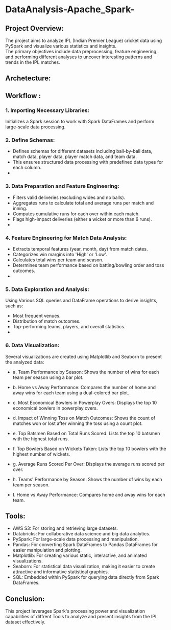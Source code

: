 # DataAnalysis-Apache_Spark-

## Project Overview:

The project aims to analyze IPL (Indian Premier League) cricket data using PySpark and visualize various statistics and insights.  
The primary objectives include data preprocessing, feature engineering, and performing different analyses to uncover interesting patterns and trends in the IPL matches.  

## Archetecture:  

## Workflow : 

### 1. Importing Necessary Libraries:  
Initializes a Spark session to work with Spark DataFrames and perform large-scale data processing.

### 2. Define Schemas:
- Defines schemas for different datasets including ball-by-ball data, match data, player data, player match data, and team data.
- This ensures structured data processing with predefined data types for each column.
- 
### 3. Data Preparation and Feature Engineering:
- Filters valid deliveries (excluding wides and no balls).
- Aggregates runs to calculate total and average runs per match and inning.
- Computes cumulative runs for each over within each match.
- Flags high-impact deliveries (either a wicket or more than 6 runs).
- 
### 4. Feature Engineering for Match Data Analysis:
- Extracts temporal features (year, month, day) from match dates.
- Categorizes win margins into 'High' or 'Low'.
- Calculates total wins per team and season.
- Determines team performance based on batting/bowling order and toss outcomes.
- 
### 5. Data Exploration and Analysis:
Using Various SQL queries and DataFrame operations  to derive insights, such as:  
- Most frequent venues.
- Distribution of match outcomes.
- Top-performing teams, players, and overall statistics.
- 
### 6. Data Visualization:
Several visualizations are created using Matplotlib and Seaborn to present the analyzed data:  
- a. Team Performance by Season:
Shows the number of wins for each team per season using a bar plot.

- b. Home vs Away Performance:
Compares the number of home and away wins for each team using a dual-colored bar plot.

- c. Most Economical Bowlers in Powerplay Overs:
Displays the top 10 economical bowlers in powerplay overs.

- d. Impact of Winning Toss on Match Outcomes:
Shows the count of matches won or lost after winning the toss using a count plot.

- e. Top Batsmen Based on Total Runs Scored:
Lists the top 10 batsmen with the highest total runs.

- f. Top Bowlers Based on Wickets Taken:
Lists the top 10 bowlers with the highest number of wickets.

- g. Average Runs Scored Per Over:
Displays the average runs scored per over.

- h. Teams' Performance by Season:
Shows the number of wins by each team per season.

- I. Home vs Away Performance:
Compares home and away wins for each team.

## Tools:  
- AWS S3: For storing and retrieving large datasets.
- Databricks: For collaborative data science and big data analytics.
- PySpark: For large-scale data processing and manipulation.
- Pandas: For converting Spark DataFrames to Pandas DataFrames for easier manipulation and plotting.
- Matplotlib: For creating various static, interactive, and animated visualizations.
- Seaborn: For statistical data visualization, making it easier to create attractive and informative statistical graphics.
- SQL: Embedded within PySpark for querying data directly from Spark DataFrames.

## Conclusion:  
This project leverages Spark's processing power and visualization capabilities of diffrent Tools to analyze and present insights from the IPL dataset effectively.
